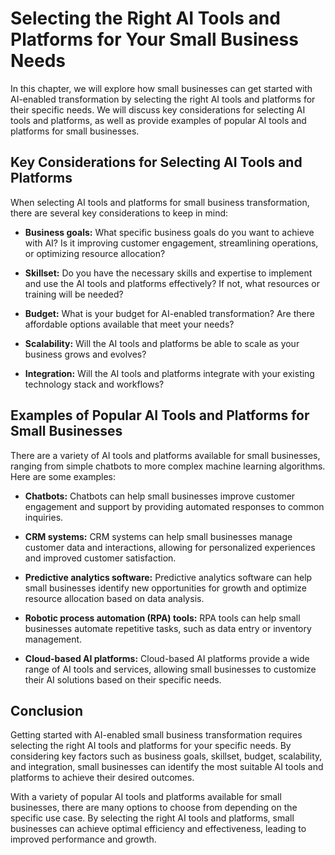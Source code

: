 Selecting the Right AI Tools and Platforms for Your Small Business Needs
==================================================================================================================================================

In this chapter, we will explore how small businesses can get started with AI-enabled transformation by selecting the right AI tools and platforms for their specific needs. We will discuss key considerations for selecting AI tools and platforms, as well as provide examples of popular AI tools and platforms for small businesses.

Key Considerations for Selecting AI Tools and Platforms
-------------------------------------------------------

When selecting AI tools and platforms for small business transformation, there are several key considerations to keep in mind:

* **Business goals:** What specific business goals do you want to achieve with AI? Is it improving customer engagement, streamlining operations, or optimizing resource allocation?

* **Skillset:** Do you have the necessary skills and expertise to implement and use the AI tools and platforms effectively? If not, what resources or training will be needed?

* **Budget:** What is your budget for AI-enabled transformation? Are there affordable options available that meet your needs?

* **Scalability:** Will the AI tools and platforms be able to scale as your business grows and evolves?

* **Integration:** Will the AI tools and platforms integrate with your existing technology stack and workflows?

Examples of Popular AI Tools and Platforms for Small Businesses
---------------------------------------------------------------

There are a variety of AI tools and platforms available for small businesses, ranging from simple chatbots to more complex machine learning algorithms. Here are some examples:

* **Chatbots:** Chatbots can help small businesses improve customer engagement and support by providing automated responses to common inquiries.

* **CRM systems:** CRM systems can help small businesses manage customer data and interactions, allowing for personalized experiences and improved customer satisfaction.

* **Predictive analytics software:** Predictive analytics software can help small businesses identify new opportunities for growth and optimize resource allocation based on data analysis.

* **Robotic process automation (RPA) tools:** RPA tools can help small businesses automate repetitive tasks, such as data entry or inventory management.

* **Cloud-based AI platforms:** Cloud-based AI platforms provide a wide range of AI tools and services, allowing small businesses to customize their AI solutions based on their specific needs.

Conclusion
----------

Getting started with AI-enabled small business transformation requires selecting the right AI tools and platforms for your specific needs. By considering key factors such as business goals, skillset, budget, scalability, and integration, small businesses can identify the most suitable AI tools and platforms to achieve their desired outcomes.

With a variety of popular AI tools and platforms available for small businesses, there are many options to choose from depending on the specific use case. By selecting the right AI tools and platforms, small businesses can achieve optimal efficiency and effectiveness, leading to improved performance and growth.
